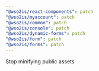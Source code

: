 ```yaml
---
"@wso2is/react-components": patch
"@wso2is/myaccount": patch
"@wso2is/common": patch
"@wso2is/console": patch
"@wso2is/dynamic-forms": patch
"@wso2is/form": patch
"@wso2is/forms": patch
---
```


Stop minifying public assets
